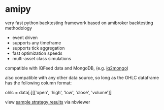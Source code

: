 # amipy
very fast python backtesting framework based on amibroker backtesting methodology

- event driven
- supports any timeframe
- supports tick aggregation
- fast optimization speeds
- multi-asset class simulations

compatible with IQFeed data and MongoDB,  (e.g. [iq2mongo](https://github.com/Quantmatic/iq2mongo))

also compatible with any other data source, so long as the OHLC dataframe has the following column format:

ohlc = data[:][['open', 'high', 'low', 'close', 'volume']]

view [sample strategy results](https://nbviewer.jupyter.org/github/Quantmatic/amipy/blob/master/examples/BollingerCMF.html) via nbviewer
